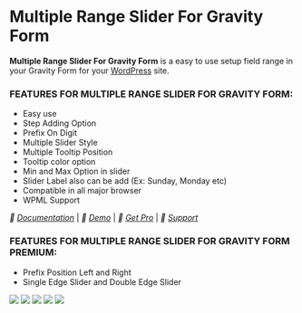 <h1>Multiple Range Slider For Gravity Form </h1>

**Multiple Range Slider For Gravity Form** is a easy to use setup field range in your Gravity Form for your [WordPress](https://en.wikipedia.org/wiki/WordPress) site.

<h3>FEATURES FOR MULTIPLE RANGE SLIDER FOR GRAVITY FORM:</h3>

* Easy use
* Step Adding Option
* Prefix On Digit
* Multiple Slider Style
* Multiple Tooltip Position
* Tooltip color option
* Min and Max Option in slider
* Slider Label also can be add (Ex: Sunday, Monday etc)
* Compatible in all major browser
* WPML Support

*🌟 [Documentation](https://www.plugin999.com/docs/multiple-range-slider-for-gravity-form/)* | *🌟 [Demo](https://plugin999.com/demo/multiple-range-slider-for-gravity-form/)* | *🌟 [Get Pro](https://www.plugin999.com/plugin/multiple-range-slider-for-gravity-form/)* | *🌟 [Support](https://www.plugin999.com/support/)*

<h3>FEATURES FOR MULTIPLE RANGE SLIDER FOR GRAVITY FORM PREMIUM:</h3>

* Prefix Position Left and Right
* Single Edge Slider and Double Edge Slider


<img src="https://ps.w.org/multiple-range-slider-for-gravity-form/assets/screenshot-1.png?rev=2792366"/>
<img src="https://ps.w.org/multiple-range-slider-for-gravity-form/assets/screenshot-2.png?rev=2792366"/>
<img src="https://ps.w.org/multiple-range-slider-for-gravity-form/assets/screenshot-3.png?rev=2792366"/>
<img src="https://ps.w.org/multiple-range-slider-for-gravity-form/assets/screenshot-4.png?rev=2792366"/>
<img src="https://ps.w.org/multiple-range-slider-for-gravity-form/assets/screenshot-5.png?rev=2792366"/>
